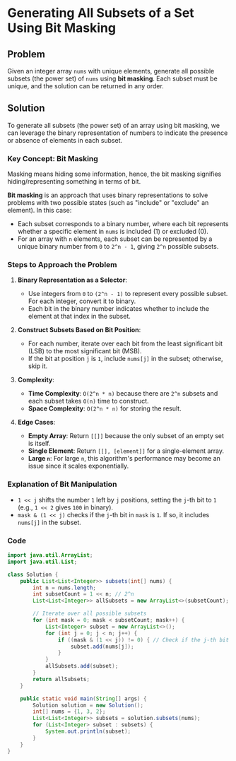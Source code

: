 # Generating All Subsets of a Set Using Bit Masking
## Problem
Given an integer array `nums` with unique elements, generate all possible subsets (the power set) of `nums` using **bit masking**. Each subset must be unique, and the solution can be returned in any order.

## Solution
To generate all subsets (the power set) of an array using bit masking, we can leverage the binary representation of numbers to indicate the presence or absence of elements in each subset.

### Key Concept: Bit Masking
Masking means hiding some information, hence, the bit masking signifies hiding/representing something in terms of bit.

**Bit masking** is an approach that uses binary representations to solve problems with two possible states (such as "include" or "exclude" an element). In this case:
- Each subset corresponds to a binary number, where each bit represents whether a specific element in `nums` is included (1) or excluded (0).
- For an array with `n` elements, each subset can be represented by a unique binary number from `0` to `2^n - 1`, giving `2^n` possible subsets.

### Steps to Approach the Problem

1. **Binary Representation as a Selector**:
    - Use integers from `0` to `(2^n - 1)` to represent every possible subset. For each integer, convert it to binary.
    - Each bit in the binary number indicates whether to include the element at that index in the subset.

2. **Construct Subsets Based on Bit Position**:
    - For each number, iterate over each bit from the least significant bit (LSB) to the most significant bit (MSB).
    - If the bit at position `j` is `1`, include `nums[j]` in the subset; otherwise, skip it.

3. **Complexity**:
    - **Time Complexity**: `O(2^n * n)` because there are `2^n` subsets and each subset takes `O(n)` time to construct.
    - **Space Complexity**: `O(2^n * n)` for storing the result.

4. **Edge Cases**:
    - **Empty Array**: Return `[[]]` because the only subset of an empty set is itself.
    - **Single Element**: Return `[[], [element]]` for a single-element array.
    - **Large `n`**: For large `n`, this algorithm's performance may become an issue since it scales exponentially.

### Explanation of Bit Manipulation

- `1 << j` shifts the number `1` left by `j` positions, setting the `j`-th bit to `1` (e.g., `1 << 2` gives `100` in binary).
- `mask & (1 << j)` checks if the `j`-th bit in `mask` is `1`. If so, it includes `nums[j]` in the subset.

### Code
```java
import java.util.ArrayList;
import java.util.List;

class Solution {
    public List<List<Integer>> subsets(int[] nums) {
        int n = nums.length;
        int subsetCount = 1 << n; // 2^n
        List<List<Integer>> allSubsets = new ArrayList<>(subsetCount);

        // Iterate over all possible subsets
        for (int mask = 0; mask < subsetCount; mask++) {
            List<Integer> subset = new ArrayList<>();
            for (int j = 0; j < n; j++) {
                if ((mask & (1 << j)) != 0) { // Check if the j-th bit is set
                    subset.add(nums[j]);
                }
            }
            allSubsets.add(subset);
        }
        return allSubsets;
    }

    public static void main(String[] args) {
        Solution solution = new Solution();
        int[] nums = {1, 3, 2};
        List<List<Integer>> subsets = solution.subsets(nums);
        for (List<Integer> subset : subsets) {
            System.out.println(subset);
        }
    }
}
```
